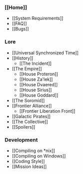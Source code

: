 ### [[Home]]

* [[System Requirements]]
* [[FAQ]]
* [[Bugs]]

### Lore

* [[Universal Synchronized Time]]
* [[History]]
  * [[The Incident]]
* [[The Empire]]
  * [[House Proteron]]
  * [[House Za'lek]]
  * [[House Dvaered]]
  * [[House Sirius]]
  * [[House Goddard]]
* [[The Soromid]]
* [[Frontier Alliance]]
  * [[Frontier Liberation Front]]
* [[Galactic Pirates]]
* [[The Collective]]
* [[Spoilers]]

### Development

* [[Compiling on *nix]]
* [[Compiling on Windows]]
* [[Coding Style]]
* [[Mission Ideas]]